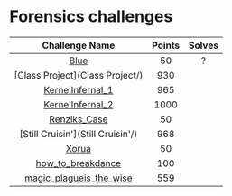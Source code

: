 # Forensics challenges

|                   Challenge Name                     | Points | Solves |
|:----------------------------------------------------:|:------:|:------:
| [Blue](Blue/)                                        | 50     | ?     |
| [Class Project](Class Project/)                      | 930    |      |
| [KernelInfernal_1](KernelInfernal_1/)                | 965    |      |
| [KernelInfernal_2](KernelInfernal_2/)                | 1000   |      |
| [Renziks_Case](Renziks_Case/)                        | 50     |      |
| [Still Cruisin'](Still Cruisin'/)                    | 968    |      |
| [Xorua](Xorua/)                                      | 50     |      |
| [how_to_breakdance](how_to_breakdance/)              | 100    |      |
| [magic_plagueis_the_wise](magic_plagueis_the_wise/)  | 559    |      |

